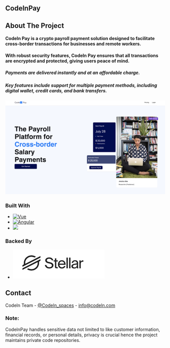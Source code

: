 ## CodelnPay

## About The Project

#### Codeln Pay is a crypto payroll payment solution designed to facilitate cross-border transactions for businesses and remote workers. 
#### With robust security features, Codeln Pay ensures that all transactions are encrypted and protected, giving users peace of mind. 
##### Payments are delivered instantly and at an affordable charge. 
##### Key features include support for multiple payment methods, including digital wallet, credit cards, and bank transfers. 

<!-- ABOUT THE PROJECT -->


[![Product Name Screen Shot][product-screenshot]](https://pay.codeln.com)





### Built With

* [![Vue][Vue.js]][Vue-url]
* [![Angular][Angular.io]][Angular-url]
* <a href="https://www.djangoproject.com"><img src="https://static.djangoproject.com/img/logos/django-logo-positive.png" height="40"></img></a>

### Backed By
* <a href="https://stellar.org/"><img src="images/stellar.png"></img></a>


[React.js]: https://img.shields.io/badge/React-20232A?style=for-the-badge&logo=react&logoColor=61DAFB
[React-url]: https://reactjs.org/
[Vue.js]: https://img.shields.io/badge/Vue.js-35495E?style=for-the-badge&logo=vuedotjs&logoColor=4FC08D
[Vue-url]: https://vuejs.org/
[Angular.io]: https://img.shields.io/badge/Angular-DD0031?style=for-the-badge&logo=angular&logoColor=white
[Angular-url]: https://angular.io/
[Stellar.io]: https://cdn.sanity.io/images/e2r40yh6/production-i18n/40c30d9139a96e08606c1d12dc31697649642862-1667x1000.png?w=1224&auto=format&dpr=2
[Stellar-url]:  https://stellar.org/
[Django.org]: https://static.djangoproject.com/img/logos/django-logo-positive.png
[Django-url]:  https://www.djangoproject.com
[product-screenshot]: images/screenshot.png



<!-- CONTACT -->
## Contact

Codeln Team - [@Codeln_spaces](https://twitter.com/Codeln_spaces) -  info@codeln.com

<!-- NOTE -->
### Note: 
 CodelnPay handles sensitive data not limited to like customer information, financial records, or personal details, 
 privacy is crucial hence the project maintains private code repositories.
